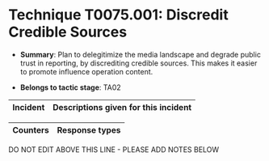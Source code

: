 # Technique T0075.001: Discredit Credible Sources

* **Summary**: Plan to delegitimize the media landscape and degrade public trust in reporting, by discrediting credible sources. This makes it easier to promote influence operation content.

* **Belongs to tactic stage**: TA02


| Incident | Descriptions given for this incident |
| -------- | -------------------- |



| Counters | Response types |
| -------- | -------------- |


DO NOT EDIT ABOVE THIS LINE - PLEASE ADD NOTES BELOW